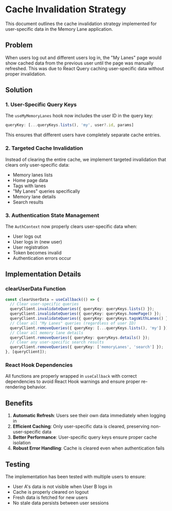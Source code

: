 # Cache Invalidation Strategy

This document outlines the cache invalidation strategy implemented for user-specific data in the Memory Lane application.

## Problem

When users log out and different users log in, the "My Lanes" page would show cached data from the previous user until the page was manually refreshed. This was due to React Query caching user-specific data without proper invalidation.

## Solution

### 1. User-Specific Query Keys

The `useMyMemoryLanes` hook now includes the user ID in the query key:

```typescript
queryKey: [...queryKeys.lists(), 'my', user?.id, params]
```

This ensures that different users have completely separate cache entries.

### 2. Targeted Cache Invalidation

Instead of clearing the entire cache, we implement targeted invalidation that clears only user-specific data:

- Memory lanes lists
- Home page data  
- Tags with lanes
- "My Lanes" queries specifically
- Memory lane details
- Search results

### 3. Authentication State Management

The `AuthContext` now properly clears user-specific data when:

- User logs out
- User logs in (new user)
- User registration
- Token becomes invalid
- Authentication errors occur

## Implementation Details

### clearUserData Function

```typescript
const clearUserData = useCallback(() => {
  // Clear user-specific queries
  queryClient.invalidateQueries({ queryKey: queryKeys.lists() });
  queryClient.invalidateQueries({ queryKey: queryKeys.homePage() });
  queryClient.invalidateQueries({ queryKey: queryKeys.tagsWithLanes() });
  // Clear all "My Lanes" queries (regardless of user ID)
  queryClient.removeQueries({ queryKey: [...queryKeys.lists(), 'my'] });
  // Clear all memory lane details
  queryClient.removeQueries({ queryKey: queryKeys.details() });
  // Clear any user-specific search results
  queryClient.removeQueries({ queryKey: ['memoryLanes', 'search'] });
}, [queryClient]);
```

### React Hook Dependencies

All functions are properly wrapped in `useCallback` with correct dependencies to avoid React Hook warnings and ensure proper re-rendering behavior.

## Benefits

1. **Automatic Refresh**: Users see their own data immediately when logging in
2. **Efficient Caching**: Only user-specific data is cleared, preserving non-user-specific data
3. **Better Performance**: User-specific query keys ensure proper cache isolation
4. **Robust Error Handling**: Cache is cleared even when authentication fails

## Testing

The implementation has been tested with multiple users to ensure:

- User A's data is not visible when User B logs in
- Cache is properly cleared on logout
- Fresh data is fetched for new users
- No stale data persists between user sessions

